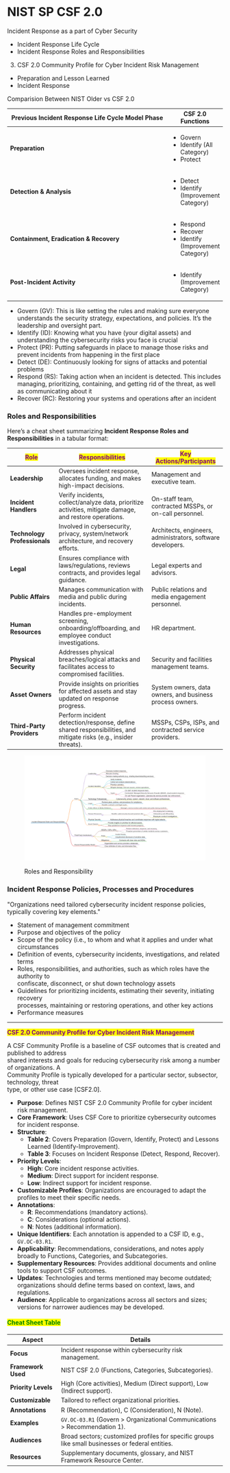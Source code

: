 # NIST  SP CSF 2.0

Incident Response as a part of Cyber Security&#x20;

* Incident Response Life Cycle
* Incident Response Roles and Responsibilities&#x20;

3. CSF 2.0 Community Profile for Cyber Incident Risk Management

* Preparation and Lesson Learned&#x20;
* Incident Response&#x20;

Comparision Between NIST Older vs CSF 2.0&#x20;

<table><thead><tr><th width="365">Previous Incident Response Life Cycle Model Phase</th><th>CSF 2.0 Functions</th></tr></thead><tbody><tr><td><strong>Preparation</strong></td><td><ul><li>Govern </li><li>Identify (All Category)</li><li>Protect<br></li></ul></td></tr><tr><td><strong>Detection &#x26; Analysis</strong></td><td><ul><li>Detect</li><li>Identify (Improvement Category)</li></ul></td></tr><tr><td><strong>Containment, Eradication &#x26; Recovery</strong></td><td><ul><li>Respond </li><li>Recover</li><li>Identify (Improvement Category)</li></ul></td></tr><tr><td><strong>Post-Incident Activity</strong> </td><td><ul><li>Identify (Improvement Category) </li></ul></td></tr></tbody></table>



* Govern (GV): This is like setting the rules and making sure everyone understands the security strategy, expectations, and policies. It’s the leadership and oversight part.
* Identify (ID): Knowing what you have (your digital assets) and understanding the cybersecurity risks you face is crucial
* Protect (PR): Putting safeguards in place to manage those risks and prevent incidents from happening in the first place
* Detect (DE): Continuously looking for signs of attacks and potential problems
* Respond (RS): Taking action when an incident is detected. This includes managing, prioritizing, containing, and getting rid of the threat, as well as communicating about it
* Recover (RC): Restoring your systems and operations after an incident

### Roles and Responsibilities

Here’s a cheat sheet summarizing **Incident Response Roles and Responsibilities** in a tabular format:

| <mark style="color:purple;">**Role**</mark> | <mark style="color:purple;">**Responsibilities**</mark>                                                          | <mark style="color:purple;">**Key Actions/Participants**</mark> |
| ------------------------------------------- | ---------------------------------------------------------------------------------------------------------------- | --------------------------------------------------------------- |
| **Leadership**                              | Oversees incident response, allocates funding, and makes high-impact decisions.                                  | Management and executive team.                                  |
| **Incident Handlers**                       | Verify incidents, collect/analyze data, prioritize activities, mitigate damage, and restore operations.          | On-staff team, contracted MSSPs, or on-call personnel.          |
| **Technology Professionals**                | Involved in cybersecurity, privacy, system/network architecture, and recovery efforts.                           | Architects, engineers, administrators, software developers.     |
| **Legal**                                   | Ensures compliance with laws/regulations, reviews contracts, and provides legal guidance.                        | Legal experts and advisors.                                     |
| **Public Affairs**                          | Manages communication with media and public during incidents.                                                    | Public relations and media engagement personnel.                |
| **Human Resources**                         | Handles pre-employment screening, onboarding/offboarding, and employee conduct investigations.                   | HR department.                                                  |
| **Physical Security**                       | Addresses physical breaches/logical attacks and facilitates access to compromised facilities.                    | Security and facilities management teams.                       |
| **Asset Owners**                            | Provide insights on priorities for affected assets and stay updated on response progress.                        | System owners, data owners, and business process owners.        |
| **Third-Party Providers**                   | Perform incident detection/response, define shared responsibilities, and mitigate risks (e.g., insider threats). | MSSPs, CSPs, ISPs, and contracted service providers.            |



<figure><img src="../../.gitbook/assets/image.png" alt=""><figcaption><p>Roles and Responsibility </p></figcaption></figure>

### Incident Response Policies, Processes and Procedures

"Organizations need tailored cybersecurity incident response policies, typically covering key elements."

* Statement of management commitment
* &#x20;Purpose and objectives of the policy
*
  Scope of the policy (i.e., to whom and what it applies and under what circumstances
* Definition of events, cybersecurity incidents, investigations, and related terms
* &#x20;Roles, responsibilities, and authorities, such as which roles have the authority to
  \
  confiscate, disconnect, or shut down technology assets
* &#x20;Guidelines for prioritizing incidents, estimating their severity, initiating recovery
  \
  processes, maintaining or restoring operations, and other key actions
* &#x20;Performance measures

***

<mark style="color:purple;">**CSF 2.0 Community Profile for Cyber Incident Risk Management**</mark>

A CSF Community Profile is a baseline of CSF outcomes that is created and published to address
\
shared interests and goals for reducing cybersecurity risk among a number of organizations. A
\
Community Profile is typically developed for a particular sector, subsector, technology, threat
\
type, or other use case \[CSF2.0].

* **Purpose**: Defines NIST CSF 2.0 Community Profile for cyber incident risk management.
* **Core Framework**: Uses CSF Core to prioritize cybersecurity outcomes for incident response.
* **Structure**:
  * **Table 2**: Covers Preparation (Govern, Identify, Protect) and Lessons Learned (Identify-Improvement).
  * **Table 3**: Focuses on Incident Response (Detect, Respond, Recover).
* **Priority Levels**:
  * **High**: Core incident response activities.
  * **Medium**: Direct support for incident response.
  * **Low**: Indirect support for incident response.
* **Customizable Profiles**: Organizations are encouraged to adapt the profiles to meet their specific needs.
* **Annotations**:
  * **R**: Recommendations (mandatory actions).
  * **C**: Considerations (optional actions).
  * **N**: Notes (additional information).
* **Unique Identifiers**: Each annotation is appended to a CSF ID, e.g., `GV.OC-03.R1`.
* **Applicability**: Recommendations, considerations, and notes apply broadly to Functions, Categories, and Subcategories.
* **Supplementary Resources**: Provides additional documents and online tools to support CSF outcomes.
* **Updates**: Technologies and terms mentioned may become outdated; organizations should define terms based on context, laws, and regulations.
* **Audience**: Applicable to organizations across all sectors and sizes; versions for narrower audiences may be developed.

#### <mark style="color:green;">**Cheat Sheet Table**</mark>

| **Aspect**          | **Details**                                                                                       |
| ------------------- | ------------------------------------------------------------------------------------------------- |
| **Focus**           | Incident response within cybersecurity risk management.                                           |
| **Framework Used**  | NIST CSF 2.0 (Functions, Categories, Subcategories).                                              |
| **Priority Levels** | High (Core activities), Medium (Direct support), Low (Indirect support).                          |
| **Customizable**    | Tailored to reflect organizational priorities.                                                    |
| **Annotations**     | R (Recommendation), C (Consideration), N (Note).                                                  |
| **Examples**        | `GV.OC-03.R1` (Govern > Organizational Communications > Recommendation 1).                        |
| **Audiences**       | Broad sectors; customized profiles for specific groups like small businesses or federal entities. |
| **Resources**       | Supplementary documents, glossary, and NIST Framework Resource Center.                            |


